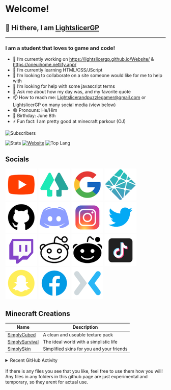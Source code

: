 # Welcome!
## 👋 Hi there, I am [LightslicerGP][linktree]
---
### I am a student that loves to game and code!
- 🔭 I’m currently working on https://lightslicergp.github.io/Website/ & https://oneuihome.netlify.app/
- 🌱 I’m currently learning HTML/CSS/JScript
- 👯 I’m looking to collaborate on a site someone would like for me to help with
- 🤔 I’m looking for help with some javascript terms
- 💬 Ask me about how my day was, and my favorite quote
- 📫 How to reach me: Lightslicerandpuzzlegamer@gmail.com or LightslicerGP on many social media (view below)
- 😄 Pronouns: He/Him
- 🎂 Birthday: June 8th
- ⚡ Fun fact: I am pretty good at minecraft parkour (OJ)

![Subscribers](https://img.shields.io/youtube/channel/subscribers/UCiGIp50poRZRIAuRt604uRg?color=%230080ff&label=Subscribers&logo=Youtube&logoColor=%23ff0000&style=flat-square)

![Stats](https://github-readme-stats.vercel.app/api?username=LightslicerGP&show_icons=true&title_color=0080ff&bg_color=ffffff&icon_color=00ff00&border_radius=7vw&hide_border=true)
[![Website](https://github-readme-stats.vercel.app/api/pin/?username=LightslicerGP&repo=Website&title_color=0080ff&bg_color=ffffff&icon_color=00ff00&border_radius=5vw&hide_border=true)](https://lightslicergp.netlify.app/)
![Top Lang](https://github-readme-stats.vercel.app/api/top-langs/?username=LightslicerGP&langs_count=200&title_color=0080ff&bg_color=ffffff&icon_color=00ff00&border_radius=5vw&hide_border=true)


## Socials

[<img width="100vw" src="./images/Youtube.png">][Youtube]
[<img width="100vw" src="./images/Linktree.png">][Linktree]
[<img width="100vw" src="./images/Google.png">][GoogleSite]
[<img width="100vw" src="./images/Netlify.png">][NetlifySite]
[<img width="100vw" src="./images/GitHub.png">][GitHubSite]
[<img width="100vw" src="./images/Discord.png">][Discord]
[<img width="100vw" src="./images/Instagram.png">][Instagram]
[<img width="100vw" src="./images/Twitter.png">][Twitter]
[<img width="100vw" src="./images/Twitch.png">][Twitch]
[<img width="100vw" src="./images/Reddit.png">][Reddit]
[<img width="100vw" src="./images/Subreddit.png">][SubReddit]
[<img width="100vw" src="./images/Tiktok.png">][TikTok]
[<img width="100vw" src="./images/Snapchat.png">][Snapchat]
[<img width="100vw" src="./images/Facebook.png">][FaceBook]
[<img width="100vw" src="./images/Mixer.png">][Mixer]

## Minecraft Creations
| Name | Description |
| ----------- | ----------- |
| [SimplyCubed](https://sites.google.com/view/lightslicergp/creations/minecraft/texture-packs) | A clean and useable texture pack |
| [SimplySurvival](https://sites.google.com/view/lightslicergp/creations/minecraft/maps) | The ideal world with a simplistic life |
| [SimplySkin](https://sites.google.com/view/lightslicergp/creations/minecraft/skin-pack) | Simplified skins for you and your friends |

<details>
  <summary>Recent GitHub Activity</summary>

1. Youtube videos
2. Working on discord bot
3. Working on website
4. number 5
5. number 4

</details>
<br>
If there is any files you see that you like, feel free to use them how you will! Any files in any folders in this github page are just experimental and temporary, so they arent for actual use.





[youtube]: https://youtube.com/codeSTACKr
[linktree]: https://linktr.ee/LightslicerGP
[googlesite]: https://sites.google.com/view/lightslicergp/home
[netlifysite]: https://lightslicergp.netlify.app
[githubsite]: https://lightslicergp.github.io/Website/
[collab]: https://goo.gl/forms/rh59cEY56UzOz4zQ2
[discord]: https://discord.gg/3TGX6RA
[instagram]: https://www.instagram.com/lightslicergp
[twitter]: https://twitter.com/LightslicerGP
[twitch]: https://www.twitch.tv/lightslicergp
[reddit]: https://www.reddit.com/user/LightslicerGandP
[subreddit]: https://www.reddit.com/r/LightslicerGP
[tiktok]: https://www.tiktok.com/@lightslicergp
[snapchat]: https://www.snapchat.com/add/lightslicergp
[facebook]: https://www.facebook.com/LightslicerGP
[mixer]: https://www.mixer.com/LightslicerGP